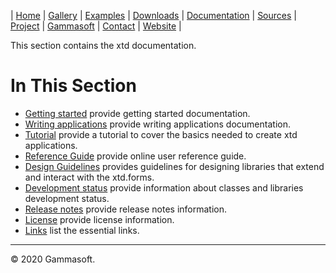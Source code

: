 | [Home](home.md) | [Gallery](gallery.md) | [Examples](examples.md) | [Downloads](downloads.md) | [Documentation](documentation.md) | [Sources](https://github.com/gammasoft71/xtd) | [Project](https://sourceforge.net/projects/xtdpro/) | [Gammasoft](gammasoft.md)  | [Contact](contact.md) | [Website](https://gammasoft71.wixsite.com/gammasoft) |

This section contains the xtd documentation. ​

# In This Section

* [Getting started](getting_started.md) provide getting started documentation.
* [Writing applications](writing_applications.md) provide writing applications documentation.
* [Tutorial](tutorial.md) provide a tutorial to cover the basics needed to create xtd applications.
* [Reference Guide](https://codedocs.xyz/gammasoft71/xtd/) provide online user reference guide.
* [Design Guidelines](design_guidelines.md) provides guidelines for designing libraries that extend and interact with the xtd.forms.
* [Development status](development_status.md) provide information about classes and libraries development status.
* [Release notes](release_notes.md) provide release notes information.
* [License](license.md) provide license information.
* [Links](links.md) list the essential links.

______________________________________________________________________________________________

© 2020 Gammasoft.
